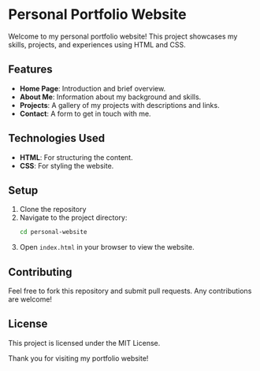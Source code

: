 # Personal Portfolio Website

Welcome to my personal portfolio website! This project showcases my skills, projects, and experiences using HTML and CSS.

## Features

- **Home Page**: Introduction and brief overview.
- **About Me**: Information about my background and skills.
- **Projects**: A gallery of my projects with descriptions and links.
- **Contact**: A form to get in touch with me.

## Technologies Used

- **HTML**: For structuring the content.
- **CSS**: For styling the website.

## Setup

1. Clone the repository
2. Navigate to the project directory:
   ```bash
   cd personal-website
   ```
3. Open `index.html` in your browser to view the website.

## Contributing

Feel free to fork this repository and submit pull requests. Any contributions are welcome!

## License

This project is licensed under the MIT License.

Thank you for visiting my portfolio website!
